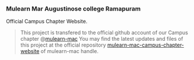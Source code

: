 <h3>Mulearn Mar Augustinose college Ramapuram</h3>


Official Campus Chapter Website. 

> This project is transfered to the official github account of our Campus chapter @[mulearn-mac](https://www.github.com/mulearn-mac/)
> You may find the latest updates and files of this project at the official repository [mulearn-mac-campus-chapter-website](https://www.github.com/mulearn-mac/mulearn-mac-campus-chapter-website/) of mulearn-mac handle.

